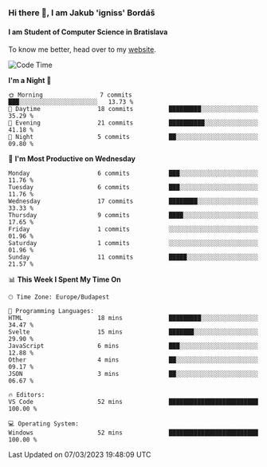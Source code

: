 ### Hi there 👋, I am Jakub 'igniss' Bordáš

#### I am Student of Computer Science in Bratislava
To know me better, head over to my [website](https://bordas.sk).


<!--START_SECTION:waka-->
![Code Time](http://img.shields.io/badge/Code%20Time-1%2C057%20hrs%2039%20mins-blue)

**I'm a Night 🦉** 

```text
🌞 Morning                7 commits           ███░░░░░░░░░░░░░░░░░░░░░░   13.73 % 
🌆 Daytime                18 commits          █████████░░░░░░░░░░░░░░░░   35.29 % 
🌃 Evening                21 commits          ██████████░░░░░░░░░░░░░░░   41.18 % 
🌙 Night                  5 commits           ██░░░░░░░░░░░░░░░░░░░░░░░   09.80 % 
```
📅 **I'm Most Productive on Wednesday** 

```text
Monday                   6 commits           ███░░░░░░░░░░░░░░░░░░░░░░   11.76 % 
Tuesday                  6 commits           ███░░░░░░░░░░░░░░░░░░░░░░   11.76 % 
Wednesday                17 commits          ████████░░░░░░░░░░░░░░░░░   33.33 % 
Thursday                 9 commits           ████░░░░░░░░░░░░░░░░░░░░░   17.65 % 
Friday                   1 commits           ░░░░░░░░░░░░░░░░░░░░░░░░░   01.96 % 
Saturday                 1 commits           ░░░░░░░░░░░░░░░░░░░░░░░░░   01.96 % 
Sunday                   11 commits          █████░░░░░░░░░░░░░░░░░░░░   21.57 % 
```


📊 **This Week I Spent My Time On** 

```text
🕑︎ Time Zone: Europe/Budapest

💬 Programming Languages: 
HTML                     18 mins             █████████░░░░░░░░░░░░░░░░   34.47 % 
Svelte                   15 mins             ███████░░░░░░░░░░░░░░░░░░   29.90 % 
JavaScript               6 mins              ███░░░░░░░░░░░░░░░░░░░░░░   12.88 % 
Other                    4 mins              ██░░░░░░░░░░░░░░░░░░░░░░░   09.17 % 
JSON                     3 mins              ██░░░░░░░░░░░░░░░░░░░░░░░   06.67 % 

🔥 Editors: 
VS Code                  52 mins             █████████████████████████   100.00 % 

💻 Operating System: 
Windows                  52 mins             █████████████████████████   100.00 % 
```


 Last Updated on 07/03/2023 19:48:09 UTC
<!--END_SECTION:waka-->
